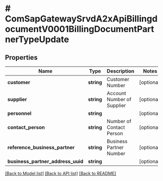 # # ComSapGatewaySrvdA2xApiBillingdocumentV0001BillingDocumentPartnerTypeUpdate

## Properties

Name | Type | Description | Notes
------------ | ------------- | ------------- | -------------
**customer** | **string** | Customer Number | [optional]
**supplier** | **string** | Account Number of Supplier | [optional]
**personnel** | **string** |  | [optional]
**contact_person** | **string** | Number of Contact Person | [optional]
**reference_business_partner** | **string** | Business Partner Number | [optional]
**business_partner_address_uuid** | **string** |  | [optional]

[[Back to Model list]](../../README.md#models) [[Back to API list]](../../README.md#endpoints) [[Back to README]](../../README.md)
